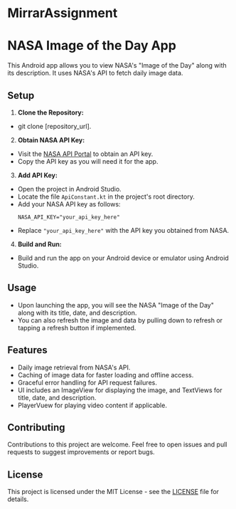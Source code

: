 # MirrarAssignment

# NASA Image of the Day App

This Android app allows you to view NASA's "Image of the Day" along with its description. It uses NASA's API to fetch daily image data.

## Setup

1. **Clone the Repository:**
- git clone [repository_url].

2. **Obtain NASA API Key:**
- Visit the [NASA API Portal](https://api.nasa.gov) to obtain an API key.
- Copy the API key as you will need it for the app.

3. **Add API Key:**
- Open the project in Android Studio.
- Locate the file `ApiConstant.kt` in the project's root directory.
- Add your NASA API key as follows:
  ```
  NASA_API_KEY="your_api_key_here"
  ```
- Replace `"your_api_key_here"` with the API key you obtained from NASA.

4. **Build and Run:**
- Build and run the app on your Android device or emulator using Android Studio.

## Usage

- Upon launching the app, you will see the NASA "Image of the Day" along with its title, date, and description.
- You can also refresh the image and data by pulling down to refresh or tapping a refresh button if implemented.

## Features

- Daily image retrieval from NASA's API.
- Caching of image data for faster loading and offline access.
- Graceful error handling for API request failures.
- UI includes an ImageView for displaying the image, and TextViews for title, date, and description.
- PlayerVuew for playing video content if applicable.

## Contributing

Contributions to this project are welcome. Feel free to open issues and pull requests to suggest improvements or report bugs.

## License

This project is licensed under the MIT License - see the [LICENSE](LICENSE) file for details.



